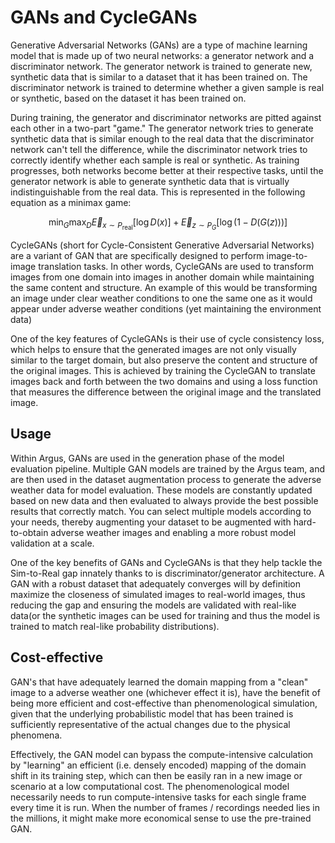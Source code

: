 # GANs and CycleGANs


Generative Adversarial Networks (GANs) are a type of machine learning model that is made up of two neural networks: a generator network and a discriminator network. The generator network is trained to generate new, synthetic data that is similar to a dataset that it has been trained on. The discriminator network is trained to determine whether a given sample is real or synthetic, based on the dataset it has been trained on.

During training, the generator and discriminator networks are pitted against each other in a two-part "game." The generator network tries to generate synthetic data that is similar enough to the real data that the discriminator network can't tell the difference, while the discriminator network tries to correctly identify whether each sample is real or synthetic. As training progresses, both networks become better at their respective tasks, until the generator network is able to generate synthetic data that is virtually indistinguishable from the real data. This is represented in the following equation as a minimax game: 

$$\min_G \max_D \vec{E}_{x \sim P_\text{real}} \left [ \log D(x) \right ] + \vec{E}_{z \sim P_G} [\log ( 1- D(G(z)))]$$

CycleGANs (short for Cycle-Consistent Generative Adversarial Networks) are a variant of GAN that are specifically designed to perform image-to-image translation tasks. In other words, CycleGANs are used to transform images from one domain into images in another domain while maintaining the same content and structure. An example of this would be transforming an image under clear weather conditions to one the same one as it would appear under  adverse weather conditions (yet maintaining the environment data)

One of the key features of CycleGANs is their use of cycle consistency loss, which helps to ensure that the generated images are not only visually similar to the target domain, but also preserve the content and structure of the original images. This is achieved by training the CycleGAN to translate images back and forth between the two domains and using a loss function that measures the difference between the original image and the translated image.

## Usage

Within Argus, GANs are used in the generation phase of the model evaluation pipeline. Multiple GAN models are trained by the Argus team, and are then used in the dataset augmentation process to generate the adverse weather data for model evaluation. These models are constantly updated based on new data and then evaluated to always provide the best possible results that correctly match. You can select multiple models according to your needs, thereby augmenting your dataset to be augmented with hard-to-obtain adverse weather images and enabling a more robust model validation at a scale.

One of the key benefits of GANs and CycleGANs is that they help tackle the Sim-to-Real gap innately thanks to is discriminator/generator architecture. A GAN with a robust dataset that adequately converges will by definition maximize the closeness of simulated images to real-world images, thus reducing the gap and ensuring the models are validated with real-like data(or the synthetic images can be used for training and thus the model is trained to match real-like probability distributions).

## Cost-effective 

GAN's that have adequately learned the domain mapping from a "clean" image to a adverse weather one (whichever effect it is), have the benefit of being more efficient and cost-effective than phenomenological simulation, given that the underlying probabilistic model that has been trained is sufficiently representative of the actual changes due to the physical phenomena. 

Effectively, the GAN model can bypass the compute-intensive calculation by "learning" an efficient (i.e. densely encoded) mapping of the domain shift in its training step, which can then be easily ran in a new image or scenario at a low computational cost. The phenomenological model necessarily needs to run compute-intensive tasks for each single frame every time it is run. When the number of frames / recordings needed lies in the millions, it might make more economical sense to use the pre-trained GAN.